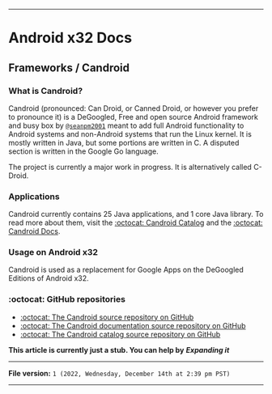 
***

# Android x32 Docs

## Frameworks / Candroid

### What is Candroid?

Candroid (pronounced: Can Droid, or Canned Droid, or however you prefer to pronounce it) is a DeGoogled, Free and open source Android framework and busy box by [`@seanpm2001`](https://github.com/seanpm2001/) meant to add full Android functionality to Android systems and non-Android systems that run the Linux kernel. It is mostly written in Java, but some portions are written in C. A disputed section is written in the Google Go language.

The project is currently a major work in progress. It is alternatively called C-Droid.

### Applications

Candroid currently contains 25 Java applications, and 1 core Java library. To read more about them, visit the [:octocat: Candroid Catalog](https://github.com/seanpm2001/Candroid-Catalogue/) and the [:octocat: Candroid Docs](https://github.com/seanpm2001/Candroid-Docs/).

### Usage on Android x32

Candroid is used as a replacement for Google Apps on the DeGoogled Editions of Android x32.

### :octocat: GitHub repositories

* [:octocat: The Candroid source repository on GitHub](https://github.com/seanpm2001/Candroid/)
* [:octocat: The Candroid documentation source repository on GitHub](https://github.com/seanpm2001/Candroid-Docs/)
* [:octocat: The Candroid catalog source repository on GitHub](https://github.com/seanpm2001/Candroid-Catalogue/)

**This article is currently just a stub. You can help by** ***Expanding it***

***

**File version:** `1 (2022, Wednesday, December 14th at 2:39 pm PST)`

***

